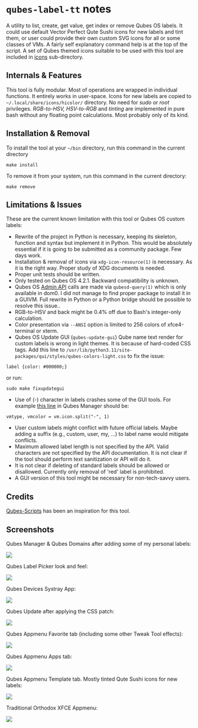 # `qubes-label-tt` notes
A utility to list, create, get value, get index or remove Qubes OS labels.
It could use default Vector Perfect Qute Sushi icons for new labels and tint 
them, or user could provide their own custom SVG icons for all or some classes
of VMs. A fairly self explanatory command help is at the top of the script. A
set of Qubes themed icons suitable to be used with this tool are included in
[icons](../icons) sub-directory.

## Internals & Features
This tool is fully modular. Most of operations are wrapped in individual
functions. It entirely works in user-space. Icons for new labels are copied to
`~/.local/share/icons/hicolor/` directory. No need for _sudo_ or _root_
privileges. _RGB-to-HSV, HSV-to-RGB_ and _tinting_ are implemented in pure bash
without any floating point calculations. Most probably only of its kind.

## Installation & Removal
To install the tool at your `~/bin` directory, run this command in the current
directory
```
make install
```
To remove it from your system, run this command in the current directory:
```
make remove
```

## Limitations & Issues
These are the current known limitation with this tool or Qubes OS custom labels:
- Rewrite of the project in Python is necessary, keeping its skeleton, function
and syntax but implement it in Python. This would be absolutely essential if it
is going to be submitted as a community package. Few days work.
- Installation & removal of icons via `xdg-icon-resource(1)` is necessary. As it
is the right way. Proper study of XDG documents is needed.
- Proper unit tests should be written.
- Only tested on Qubes OS 4.2.1. Backward compatibility is unknown.
- Qubes OS [Admin API](https://www.qubes-os.org/doc/admin-api/) calls are made
via `qubesd-query(1)` which is only available in dom0. I did not manage to find
proper package to install it in a GUIVM. Full rewrite in Python or a Python 
bridge should be possible to resolve this issue..
- RGB-to-HSV and back might be 0.4% off due to Bash's integer-only calculation.
- Color presentation via `--ANSI` option is limited to 256 colors of 
xfce4-terminal or xterm.
- Qubes OS Update GUI (`qubes-update-gui`) Qube name text render for custom
labels is wrong in light themes. It is because of hard-coded CSS tags. Add this
line to `/usr/lib/python3.11/site-packages/qui/styles/qubes-colors-light.css`
to fix the issue:
```
label {color: #000000;}
```
or run:
```
sudo make fixupdategui
```
- Use of (-) character in labels crashes some of the GUI tools. For example
[this line](https://github.com/QubesOS/qubes-manager/blob/main/qubesmanager/qube_manager.py#L479)
in Qubes Manager should be:
```
vmtype, vmcolor = vm.icon.split("-", 1)
```
- User custom labels might conflict with future official labels. Maybe adding
a suffix (e.g., custom, user, my, ...) to label name would mitigate conflicts.
- Maximum allowed label length is not specified by the API. Valid characters are
not specified by the API documentation. It is not clear if the tool should
perform text sanitization or API will do it.
- It is not clear if deleting of standard labels should be allowed or
disallowed. Currently only removal of 'red' label is prohibited.
- A GUI version of this tool might be necessary for non-tech-savvy users.

## Credits
[Qubes-Scripts](https://github.com/Willy-JL/Qubes-Scripts)
has been an inspiration for this tool.

## Screenshots
Qubes Manager & Qubes Domains after adding some of my personal labels:

![](qubes-label-tt-qubes-manager.png)

Qubes Label Picker look and feel:

![](qubes-label-tt-label-picker.png)

Qubes Devices Systray App:

![](qubes-label-tt-qubes-devices.png)

Qubes Update after applying the CSS patch:

![](qubes-label-tt-qubes-update.png)

Qubes Appmenu Favorite tab (including some other Tweak Tool effects):

![](qubes-label-tt-favorite.png)

Qubes Appmenu Apps tab:

![](qubes-label-tt-apps.png)

Qubes Appmenu Template tab. Mostly tinted Qute Sushi icons for new labels:

![](qubes-label-tt-templates.png)

Traditional Orthodox XFCE Appmenu:

![](qubes-label-tt-xfce-appmenu.png)
